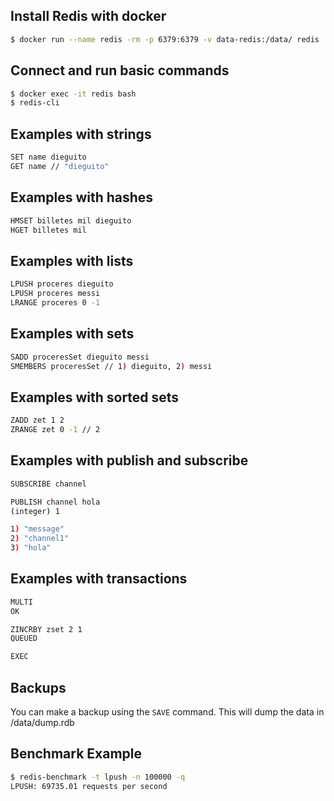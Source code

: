 ## Install Redis with docker
```bash
$ docker run --name redis -rm -p 6379:6379 -v data-redis:/data/ redis
```

## Connect and run basic commands
```bash
$ docker exec -it redis bash
$ redis-cli
```
## Examples with strings
```bash
SET name dieguito
GET name // "dieguito"
```

## Examples with hashes
```bash
HMSET billetes mil dieguito
HGET billetes mil
```

## Examples with lists
```bash
LPUSH proceres dieguito
LPUSH proceres messi
LRANGE proceres 0 -1
```

## Examples with sets
```bash
SADD proceresSet dieguito messi 
SMEMBERS proceresSet // 1) dieguito, 2) messi
```

## Examples with sorted sets
```bash
ZADD zet 1 2
ZRANGE zet 0 -1 // 2
```

## Examples with publish and subscribe
```bash
SUBSCRIBE channel

PUBLISH channel hola
(integer) 1

1) "message"
2) "channel1"
3) "hola"
```

## Examples with transactions
```bash
MULTI
OK

ZINCRBY zset 2 1
QUEUED

EXEC
```

## Backups
You can make a backup using the ```SAVE``` command. This will dump the data in /data/dump.rdb

## Benchmark Example
```bash
$ redis-benchmark -t lpush -n 100000 -q
LPUSH: 69735.01 requests per second
```